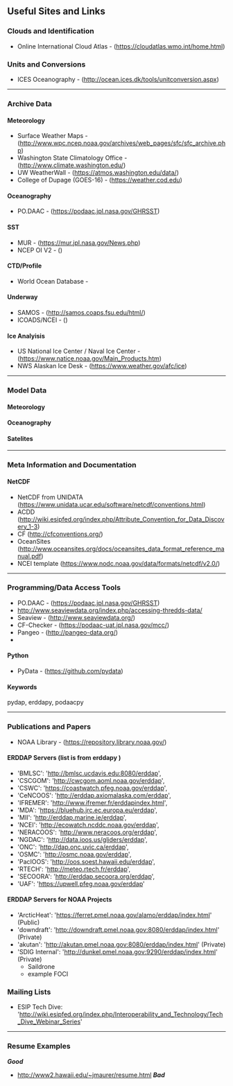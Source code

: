 Useful Sites and Links
----------------------

### Clouds and Identification
+ Online International Cloud Atlas - (https://cloudatlas.wmo.int/home.html)

### Units and Conversions
+ ICES Oceanography - (http://ocean.ices.dk/tools/unitconversion.aspx)
-------------------------------------------------------------------------------
### Archive Data
#### Meteorology
+ Surface Weather Maps - (http://www.wpc.ncep.noaa.gov/archives/web_pages/sfc/sfc_archive.php)
+ Washington State Climatology Office - (http://www.climate.washington.edu/)
+ UW WeatherWall - (https://atmos.washington.edu/data/)
+ College of Dupage (GOES-16) - (https://weather.cod.edu)

#### Oceanography   
+ PO.DAAC - (https://podaac.jpl.nasa.gov/GHRSST)

#### SST
+ MUR - (https://mur.jpl.nasa.gov/News.php)
+ NCEP OI V2 - ()

#### CTD/Profile
+ World Ocean Database - 

#### Underway
+ SAMOS - (http://samos.coaps.fsu.edu/html/)
+ ICOADS/NCEI - ()

#### Ice Analyisis
+ US National Ice Center / Naval Ice Center - (https://www.natice.noaa.gov/Main_Products.htm)
+ NWS Alaskan Ice Desk - (https://www.weather.gov/afc/ice)

-------------------------------------------------------------------------------
### Model Data

#### Meteorology

#### Oceanography

#### Satelites

-------------------------------------------------------------------------------
### Meta Information and Documentation

#### NetCDF 
+ NetCDF from UNIDATA (https://www.unidata.ucar.edu/software/netcdf/conventions.html)
+ ACDD (http://wiki.esipfed.org/index.php/Attribute_Convention_for_Data_Discovery_1-3)
+ CF (http://cfconventions.org/)
+ OceanSites (http://www.oceansites.org/docs/oceansites_data_format_reference_manual.pdf)
+ NCEI template (https://www.nodc.noaa.gov/data/formats/netcdf/v2.0/)

-------------------------------------------------------------------------------
### Programming/Data Access Tools

+ PO.DAAC - (https://podaac.jpl.nasa.gov/GHRSST)
+ http://www.seaviewdata.org/index.php/accessing-thredds-data/
+ Seaview - (http://www.seaviewdata.org/)
+ CF-Checker - (https://podaac-uat.jpl.nasa.gov/mcc/)
+ Pangeo - (http://pangeo-data.org/)   
+ 

#### Python
+ PyData - (https://github.com/pydata)   


#### Keywords

pydap, erddapy, podaacpy

-------------------------------------------------------------------------------
### Publications and Papers

+ NOAA Library - (https://repository.library.noaa.gov/)

#### ERDDAP Servers (list is from erddapy )
- 'BMLSC': 'http://bmlsc.ucdavis.edu:8080/erddap',
- 'CSCGOM': 'http://cwcgom.aoml.noaa.gov/erddap',
- 'CSWC': 'https://coastwatch.pfeg.noaa.gov/erddap',
- 'CeNCOOS': 'http://erddap.axiomalaska.com/erddap',
- 'IFREMER': 'http://www.ifremer.fr/erddapindex.html',
- 'MDA': 'https://bluehub.jrc.ec.europa.eu/erddap',
- 'MII': 'http://erddap.marine.ie/erddap',
- 'NCEI': 'http://ecowatch.ncddc.noaa.gov/erddap',
- 'NERACOOS': 'http://www.neracoos.org/erddap',
- 'NGDAC': 'http://data.ioos.us/gliders/erddap',
- 'ONC': 'http://dap.onc.uvic.ca/erddap',
- 'OSMC': 'http://osmc.noaa.gov/erddap',
- 'PacIOOS': 'http://oos.soest.hawaii.edu/erddap',
- 'RTECH': 'http://meteo.rtech.fr/erddap',
- 'SECOORA': 'http://erddap.secoora.org/erddap',
- 'UAF': 'https://upwell.pfeg.noaa.gov/erddap'

#### ERDDAP Servers for NOAA Projects
- 'ArcticHeat': 'https://ferret.pmel.noaa.gov/alamo/erddap/index.html' (Public)
- 'downdraft': 'http://downdraft.pmel.noaa.gov:8080/erddap/index.html' (Private)
- 'akutan': 'http://akutan.pmel.noaa.gov:8080/erddap/index.html' (Private)
- 'SDIG Internal': 'http://dunkel.pmel.noaa.gov:9290/erddap/index.html' (Private)
    + Saildrone
    + example FOCI


### Mailing Lists
+ ESIP Tech Dive: 'http://wiki.esipfed.org/index.php/Interoperability_and_Technology/Tech_Dive_Webinar_Series'

-------------------------------------------------------------------------------
### Resume Examples

___Good___
+ http://www2.hawaii.edu/~jmaurer/resume.html
___Bad___
